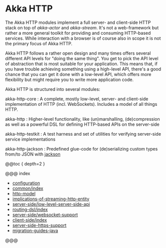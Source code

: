<a id="http-java"></a>
# Akka HTTP

The Akka HTTP modules implement a full server- and client-side HTTP stack on top of *akka-actor* and *akka-stream*. It's
not a web-framework but rather a more general toolkit for providing and consuming HTTP-based services. While interaction
with a browser is of course also in scope it is not the primary focus of Akka HTTP.

Akka HTTP follows a rather open design and many times offers several different API levels for "doing the same thing".
You get to pick the API level of abstraction that is most suitable for your application.
This means that, if you have trouble achieving something using a high-level API, there's a good chance that you can get
it done with a low-level API, which offers more flexibility but might require you to write more application code.

Akka HTTP is structured into several modules:

akka-http-core
: A complete, mostly low-level, server- and client-side implementation of HTTP (incl. WebSockets).
Includes a model of all things HTTP.

akka-http
: Higher-level functionality, like (un)marshalling, (de)compression as well as a powerful DSL
for defining HTTP-based APIs on the server-side

akka-http-testkit
: A test harness and set of utilities for verifying server-side service implementations

akka-http-jackson
: Predefined glue-code for (de)serializing custom types from/to JSON with [jackson](https://github.com/FasterXML/jackson)


@@toc { depth=2 }

@@@ index

* [configuration](configuration.md)
* [common/index](common/index.md)
* [http-model](http-model.md)
* [implications-of-streaming-http-entity](implications-of-streaming-http-entity.md)
* [server-side/low-level-server-side-api](server-side/low-level-server-side-api.md)
* [routing-dsl/index](routing-dsl/index.md)
* [server-side/websocket-support](server-side/websocket-support.md)
* [client-side/index](client-side/index.md)
* [server-side-https-support](server-side-https-support.md)
* [migration-guides-java](migration-guide/index.md)

@@@
